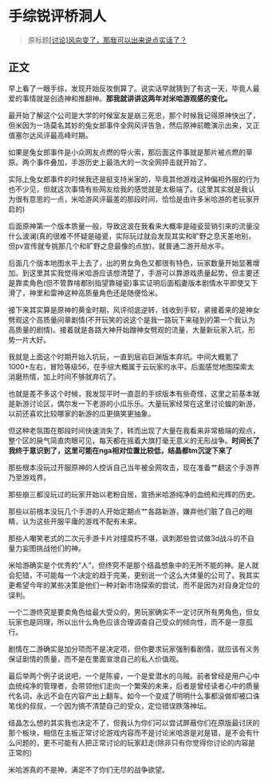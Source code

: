 # 手综锐评桥洞人
> 原标题[[讨论]风向变了，那我可以出来说点实话了？](https://bbs.nga.cn/read.php?tid=37421314)



## 正文

早上看了一眼手综，发现开始反攻倒算了。说实话早就猜到了有这一天，毕竟人最爱的事情就是创造神和推翻神。**那我就讲讲这两年对米哈游观感的变化。** 

最开始了解这个公司是大学的时候室友是崩三死忠，那个时候我记得原神快出了，但米因为一场莫名其妙的兔女郎事件全网风评告急，然后原神前瞻演示出来，又正值塞尔达风评最高峰时期。

如果是兔女郎事件是小众网友点燃的导火索，那后面这件事就是那片被点燃的草原。两个事件叠加，手游历史上最浩大的一次全网抨击就开始了。

实际上兔女郎事件的时候我还是挺支持米家的，毕竟其他游戏这种偏袒外服的行为也不少见，但就这次事情有些网友给我的感觉就是太极端了。(这里其实就是我认为很有意思的一点，米哈游风评最差的那段时间，恰恰是由许多米哈游的老玩家开启的)

后面原神第一个版本质量一般，导致这波在我看来大概率是碰瓷营销引来的流量没什么波澜(真的很难不怀疑是碰瓷，实际玩过就会发现其实和旷野之息天差地别，但pv宣传就专挑那几个和旷野之息最像的点放)，就普通二游开局水平。

后面几个版本地图水平上去了，出的男女角色又都很有特色，玩家数量开始显著增加。到这里其实我觉得米哈游应该想清楚了，手游可以靠游戏质量起势，但主要还是靠卖角色(但不管靠啥都别指望靠碰瓷)事实证明后面稻妻版本剧情水平即使又下滑了，神里和雷神这种高质量角色还是随便恰米。

接下来其实算是原神的黄金时期，风评彻底逆转，钱收到手软，紧接着来的是神女劈观这个高质量间章剧情(不开玩笑的说这个是我一路玩下来碰到的第一个我认为高质量的剧情)。接着就是各路大神开始蹭神女劈观的流量，大量新玩家入坑，形势一片大好。

我就是上面这个时期开始入坑玩，一直到层岩巨渊版本弃坑。中间大概氪了1000+左右，冒险等级56，在手综大概属于云玩家的水平。后面感觉地图探索太消磨热情，加上时间不够就弃坑了。

也就是差不多这个时候，我发现平时一直逛的手综版本有些奇怪，这里之前基本就是新游讨论区，偶尔发一下老游的小瓜乐乐。大量玩家经常在这里讨论蝗的新游，以前还喜欢比较哪家的新游的瓜更搞笑更抽象。

但这种老氛围在那段时间快速消失了，转而出现了大量在我看来非常极端的观点，整个区的戾气简直肉眼可见，每天都在摇着大旗打毫无意义的无形战争。**时间长了我终于意识到了，这里可能在nga相对位置比较低，结晶都tm沉淀下来了** 

那些根本没玩过开服原神的人控诉自己当年被全网攻击，现在准备艹翻这个手游界乃至游戏界。

那些崩三都没玩过的玩家开始以老粉自居，宣扬米哈游纯净的血统和光辉的历史。

那些以前根本没玩几个手游的人开始定期点艹各路新游，嫌弃他们脏了自己的眼睛，认为这些开服平庸的游戏不配有未来。

那些人嘲笑老式的二次元手游卡片对撞腐朽不堪，讽刺那些尝试做3d战斗的不自量力妄图挑战他们的神。

米哈游确实是个优秀的“人”，但终究不是那个结晶想象中的无所不能的神。是人就会犯错，不可能每一个决定的趋于完美，更别说一个这么大体量的公司了。我其实更希望今年的某些决策是他们一种对新市场探索的尝试，而不是因为对自身定位的误判。

一个二游终究是要卖角色给最大受众的，男玩家确实不一定讨厌所有男角色，但女玩家也是同理，所以出什么角色应该合理调查自己受众的倾向性，而不是一意孤行。

剧情在二游确实是加分项而不是决定项，但你要求玩家强制看剧情，就应该有义务保证剧情的质量，而不是在里面宣泄自己的私人价值观。


最后举两个例子说说吧，一个是陈睿，一个是爱潜水的乌贼。前者曾经是用户心中血统纯净的管理者，会带领他们走向一个繁荣的未来，后者是曾经读者心中的质量代名词，永远不会在内容产出上翻车。如今一个变成了明明什么事都没做却被口诛笔伐的叔叔，一个因为搞不清楚自己的受众，定位错误跌落神坛。

结晶怎么想的其实我也决定不了，但我认为你们可以尝试屏蔽你们在原版最讨厌的那个板块，相信在主板正常讨论游戏内容而不是讨论米哈游是对是错，是不会有什么问题的，更不可能有人把正常讨论的玩家赶走(除非只有你觉得你讨论的内容是正常的)

米哈游真的不是神，满足不了你们无尽的战争欲望。

